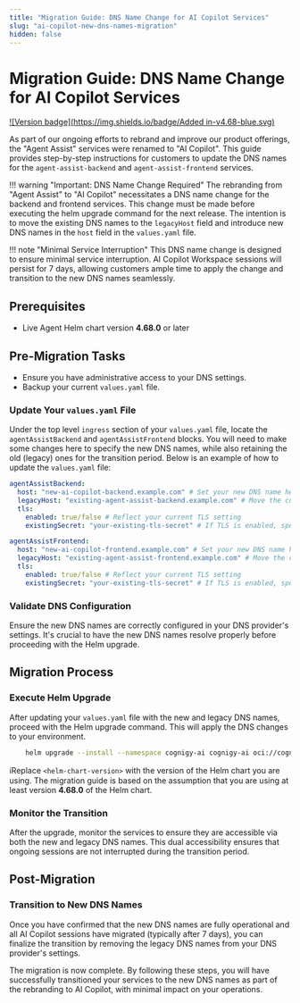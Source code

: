 ```yaml
---
title: "Migration Guide: DNS Name Change for AI Copilot Services"
slug: "ai-copilot-new-dns-names-migration"
hidden: false
---
```


# Migration Guide: DNS Name Change for AI Copilot Services

[![Version badge](https://img.shields.io/badge/Added in-v4.68-blue.svg)](../../../release-notes/4.68.md)

As part of our ongoing efforts to rebrand and improve our product offerings, the "Agent Assist" services were renamed to "AI Copilot". This guide provides step-by-step instructions for customers to update the DNS names for the `agent-assist-backend` and `agent-assist-frontend` services.

!!! warning "Important: DNS Name Change Required"
The rebranding from "Agent Assist" to "AI Copilot" necessitates a DNS name change for the backend and frontend services. This change must be made before executing the helm upgrade command for the next release. The intention is to move the existing DNS names to the `legacyHost` field and introduce new DNS names in the `host` field in the `values.yaml` file.

!!! note "Minimal Service Interruption"
This DNS name change is designed to ensure minimal service interruption. AI Copilot Workspace sessions will persist for 7 days, allowing customers ample time to apply the change and transition to the new DNS names seamlessly.

## Prerequisites

- Live Agent Helm chart version **4.68.0** or later

## Pre-Migration Tasks

- Ensure you have administrative access to your DNS settings.
- Backup your current `values.yaml` file.

### Update Your `values.yaml` File

Under the top level `ingress` section of your `values.yaml` file, locate the `agentAssistBackend` and `agentAssistFrontend` blocks. You will need to make some changes here to specify the new DNS names, while also retaining the old (legacy) ones for the transition period. Below is an example of how to update the `values.yaml` file:

```yaml
agentAssistBackend:
  host: "new-ai-copilot-backend.example.com" # Set your new DNS name here
  legacyHost: "existing-agent-assist-backend.example.com" # Move the current DNS name here
  tls:
    enabled: true/false # Reflect your current TLS setting
    existingSecret: "your-existing-tls-secret" # If TLS is enabled, specify the secret

agentAssistFrontend:
  host: "new-ai-copilot-frontend.example.com" # Set your new DNS name here
  legacyHost: "existing-agent-assist-frontend.example.com" # Move the current DNS name here
  tls:
    enabled: true/false # Reflect your current TLS setting
    existingSecret: "your-existing-tls-secret" # If TLS is enabled, specify the secret
```

### Validate DNS Configuration

Ensure the new DNS names are correctly configured in your DNS provider's settings. It's crucial to have the new DNS names resolve properly before proceeding with the Helm upgrade.

## Migration Process

### Execute Helm Upgrade

After updating your `values.yaml` file with the new and legacy DNS names, proceed with the Helm upgrade command. This will apply the DNS changes to your environment.

```bash
    helm upgrade --install --namespace cognigy-ai cognigy-ai oci://cognigy.azurecr.io/helm/cognigy.ai --version <helm-chart-version> --values cognigy-ai-values.yaml
```
ℹ️Replace `<helm-chart-version>` with the version of the Helm chart you are using. The migration guide is based on the assumption that you are using at least version **4.68.0** of the Helm chart.

### Monitor the Transition

After the upgrade, monitor the services to ensure they are accessible via both the new and legacy DNS names. This dual accessibility ensures that ongoing sessions are not interrupted during the transition period.

## Post-Migration

### Transition to New DNS Names

Once you have confirmed that the new DNS names are fully operational and all AI Copilot sessions have migrated (typically after 7 days), you can finalize the transition by removing the legacy DNS names from your DNS provider's settings.

The migration is now complete. By following these steps, you will have successfully transitioned your services to the new DNS names as part of the rebranding to AI Copilot, with minimal impact on your operations.
